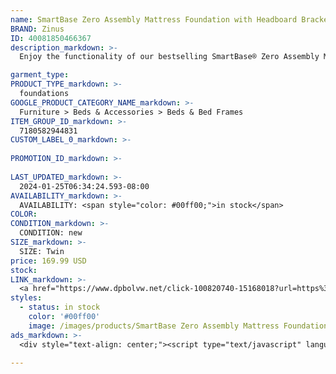 ```yaml
---
name: SmartBase Zero Assembly Mattress Foundation with Headboard Brackets and Bed Skirt | Zinus Twin
BRAND: Zinus
ID: 40081850466367
description_markdown: >-
  Enjoy the functionality of our bestselling SmartBase® Zero Assembly Mattress Foundation now in one nifty package with compatible headboard and footboard brackets and a clean white bed skirt. You don’t have to sacrifice style to enjoy the super sturdy and super versatile SmartBase®. For starters, the foundation is designed with a metal platform that you can rest your memory foam, latex or spring mattress directly on top of for extended mattress life. It’s also engineered with multiple support legs for maximum stability and over a foot of under bed clearance space.

garment_type:
PRODUCT_TYPE_markdown: >-
  foundations
GOOGLE_PRODUCT_CATEGORY_NAME_markdown: >-
  Furniture > Beds & Accessories > Beds & Bed Frames
ITEM_GROUP_ID_markdown: >-
  7180582944831
CUSTOM_LABEL_0_markdown: >-
  
PROMOTION_ID_markdown: >-
  
LAST_UPDATED_markdown: >-
  2024-01-25T06:34:24.593-08:00
AVAILABILITY_markdown: >-
  AVAILABILITY: <span style="color: #00ff00;">in stock</span>
COLOR:
CONDITION_markdown: >-
  CONDITION: new
SIZE_markdown: >-
  SIZE: Twin
price: 169.99 USD
stock: 
LINK_markdown: >-
  <a href="https://www.dpbolvw.net/click-100820740-15168018?url=https%3A%2F%2Fwww.zinus.com%2Fproducts%2Fsmartbase-zero-assembly-mattress-foundation-with-headboard-brackets-and-bed-skirt%3Fvariant%3D40081850466367" target="_blank" style="display: inline-block; padding: 10px 20px; font-size: 16px; text-align: center; text-decoration: none; cursor: pointer; border: 1px solid #3498db; color: #3498db; background-color: #fff; border-radius: 5px; transition: background-color 0.3s;">Go to Product</a>
styles:
  - status: in stock
    color: '#00ff00'
    image: /images/products/SmartBase Zero Assembly Mattress Foundation with Headboard Brackets and Bed Skirt _ Zinus Twin/NightTherapyPlatformMetalBedFrame-FoundationSet_Qsize.jpg
ads_markdown: >-
  <div style="text-align: center;"><script type="text/javascript" language="javascript" src="https://www.kqzyfj.com/placeholder-52269580?target=_top&mouseover=N"></script></div>

---
```

